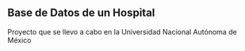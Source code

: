 ## Base de Datos de un Hospital

Proyecto que se llevo a cabo en la Universidad Nacional Autónoma de México
